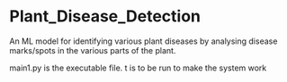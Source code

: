 # Plant_Disease_Detection
An ML model for identifying various plant diseases by analysing disease marks/spots in the various parts of the plant.

main1.py is the executable file. t is to be run to make the system work
